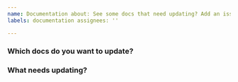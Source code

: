 ```yaml
---
name: Documentation about: See some docs that need updating? Add an issue here. title: ''
labels: documentation assignees: ''

---
```


### Which docs do you want to update?

<!-- Add a link to the docs page you want to update.  If the doc doesn't exist yet, add the suggested title of the new doc here -->

### What needs updating?

<!-- Describe what's wrong with the current docs. Or, summarize the improvements you want to make -->
